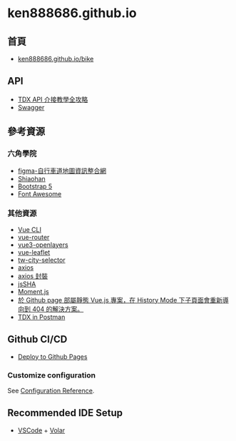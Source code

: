 # ken888686.github.io

## 首頁

- [ken888686.github.io/bike](https://ken888686.github.io/bike)

## API

- [TDX API 介接教學全攻略](https://hackmd.io/1nMqecIOQ266nTv9PnjSQw)
- [Swagger](https://tdx.transportdata.tw/api-service/swagger)

## 參考資源

### 六角學院

- [figma-自行車道地圖資訊整合網](https://www.figma.com/file/TbGIzJq0BU1DvUDrphrcWl)
- [Shiaohan](https://2021.thef2e.com/users/6296427084285739387)
- [Bootstrap 5](https://bootstrap5.hexschool.com/)
- [Font Awesome](https://fontawesome.com/)

### 其他資源

- [Vue CLI](https://cli.vuejs.org/zh/)
- [vue-router](https://github.com/vuejs/vue-router)
- [vue3-openlayers](https://github.com/MelihAltintas/vue3-openlayers)
- [vue-leaflet](https://github.com/vue-leaflet/vue-leaflet)
- [tw-city-selector](https://dennykuo.github.io/tw-city-selector/)
- [axios](https://github.com/axios/axios)
- [axios 封裝](https://www.uj5u.com/yidong/266435.html)
- [jsSHA](https://github.com/Caligatio/jsSHA)
- [Moment.js](https://github.com/moment/moment)
- [於 Github page 部屬靜態 Vue.js 專案，在 History Mode 下子頁面會重新導向到 404 的解決方案。](https://unzan.medium.com/139f55323164)
- [TDX in Postman](https://hsiangfeng.github.io/other/20210928/2005731696/)

## Github CI/CD

- [Deploy to Github Pages](https://github.com/marketplace/actions/deploy-to-github-pages)

### Customize configuration

See [Configuration Reference](https://cli.vuejs.org/config/).

## Recommended IDE Setup

- [VSCode](https://code.visualstudio.com/) + [Volar](https://marketplace.visualstudio.com/items?itemName=johnsoncodehk.volar)
